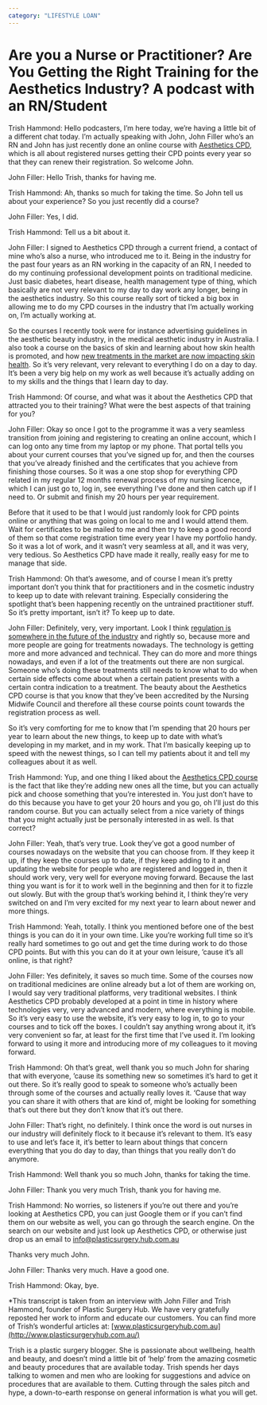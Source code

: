 ```yaml
---
category: "LIFESTYLE LOAN"
---
```


# Are you a Nurse or Practitioner? Are You Getting the Right Training for the Aesthetics Industry? A podcast with an RN/Student

Trish Hammond: Hello podcasters, I’m here today, we’re having a little bit of a different chat today. I’m actually speaking with John, John Filler who’s an RN and John has just recently done an online course with [Aesthetics CPD](https://www.plasticsurgeryhub.com.au/psh-directory/careers-training/aesthetics-cpd-listing/), which is all about registered nurses getting their CPD points every year so that they can renew their registration. So welcome John.

John Filler: Hello Trish, thanks for having me.

Trish Hammond: Ah, thanks so much for taking the time. So John tell us about your experience? So you just recently did a course?

John Filler: Yes, I did.

Trish Hammond: Tell us a bit about it.

John Filler: I signed to Aesthetics CPD through a current friend, a contact of mine who’s also a nurse, who introduced me to it. Being in the industry for the past four years as an RN working in the capacity of an RN, I needed to do my continuing professional development points on traditional medicine. Just basic diabetes, heart disease, health management type of thing, which basically are not very relevant to my day to day work any longer, being in the aesthetics industry. So this course really sort of ticked a big box in allowing me to do my CPD courses in the industry that I’m actually working on, I’m actually working at.

So the courses I recently took were for instance advertising guidelines in the aesthetic beauty industry, in the medical aesthetic industry in Australia. I also took a course on the basics of skin and learning about how skin health is promoted, and how [new treatments in the market are now impacting skin health](https://www.plasticsurgeryhub.com.au/what-skin-treatments-for-me/). So it’s very relevant, very relevant to everything I do on a day to day. It’s been a very big help on my work as well because it’s actually adding on to my skills and the things that I learn day to day.

Trish Hammond: Of course, and what was it about the Aesthetics CPD that attracted you to their training? What were the best aspects of that training for you?

John Filler: Okay so once I got to the programme it was a very seamless transition from joining and registering to creating an online account, which I can log onto any time from my laptop or my phone. That portal tells you about your current courses that you’ve signed up for, and then the courses that you’ve already finished and the certificates that you achieve from finishing those courses. So it was a one stop shop for everything CPD related in my regular 12 months renewal process of my nursing licence, which I can just go to, log in, see everything I’ve done and then catch up if I need to. Or submit and finish my 20 hours per year requirement.

Before that it used to be that I would just randomly look for CPD points online or anything that was going on local to me and I would attend them. Wait for certificates to be mailed to me and then try to keep a good record of them so that come registration time every year I have my portfolio handy. So it was a lot of work, and it wasn’t very seamless at all, and it was very, very tedious. So Aesthetics CPD have made it really, really easy for me to manage that side.

Trish Hammond: Oh that’s awesome, and of course I mean it’s pretty important don’t you think that for practitioners and in the cosmetic industry to keep up to date with relevant training. Especially considering the spotlight that’s been happening recently on the untrained practitioner stuff. So it’s pretty important, isn’t it? To keep up to date.

John Filler: Definitely, very, very important. Look I think [regulation is somewhere in the future of the industry](https://www.plasticsurgeryhub.com.au/time-for-a-change-more-regulations-for-the-cosmetic-surgery-industry/) and rightly so, because more and more people are going for treatments nowadays. The technology is getting more and more advanced and technical. They can do more and more things nowadays, and even if a lot of the treatments out there are non surgical. Someone who’s doing these treatments still needs to know what to do when certain side effects come about when a certain patient presents with a certain contra indication to a treatment. The beauty about the Aesthetics CPD course is that you know that they’ve been accredited by the Nursing Midwife Council and therefore all these course points count towards the registration process as well.

So it’s very comforting for me to know that I’m spending that 20 hours per year to learn about the new things, to keep up to date with what’s developing in my market, and in my work. That I’m basically keeping up to speed with the newest things, so I can tell my patients about it and tell my colleagues about it as well.

Trish Hammond: Yup, and one thing I liked about the [Aesthetics CPD course](https://www.plasticsurgeryhub.com.au/aesthetics-industry-training-get-dream-job-aesthetics-cpd-podcast/) is the fact that like they’re adding new ones all the time, but you can actually pick and choose something that you’re interested in. You just don’t have to do this because you have to get your 20 hours and you go, oh I’ll just do this random course. But you can actually select from a nice variety of things that you might actually just be personally interested in as well. Is that correct?

John Filler: Yeah, that’s very true. Look they’ve got a good number of courses nowadays on the website that you can choose from. If they keep it up, if they keep the courses up to date, if they keep adding to it and updating the website for people who are registered and logged in, then it should work very, very well for everyone moving forward. Because the last thing you want is for it to work well in the beginning and then for it to fizzle out slowly. But with the group that’s working behind it, I think they’re very switched on and I’m very excited for my next year to learn about newer and more things.

Trish Hammond: Yeah, totally. I think you mentioned before one of the best things is you can do it in your own time. Like you’re working full time so it’s really hard sometimes to go out and get the time during work to do those CPD points. But with this you can do it at your own leisure, ’cause it’s all online, is that right?

John Filler: Yes definitely, it saves so much time. Some of the courses now on traditional medicines are online already but a lot of them are working on, I would say very traditional platforms, very traditional websites. I think Aesthetics CPD probably developed at a point in time in history where technologies very, very advanced and modern, where everything is mobile. So it’s very easy to use the website, it’s very easy to log in, to go to your courses and to tick off the boxes. I couldn’t say anything wrong about it, it’s very convenient so far, at least for the first time that I’ve used it. I’m looking forward to using it more and introducing more of my colleagues to it moving forward.

Trish Hammond: Oh that’s great, well thank you so much John for sharing that with everyone, ’cause its something new so sometimes it’s hard to get it out there. So it’s really good to speak to someone who’s actually been through some of the courses and actually really loves it. ‘Cause that way you can share it with others that are kind of, might be looking for something that’s out there but they don’t know that it’s out there.

John Filler: That’s right, no definitely. I think once the word is out nurses in our industry will definitely flock to it because it’s relevant to them. It’s easy to use and let’s face it, it’s better to learn about things that concern everything that you do day to day, than things that you really don’t do anymore.

Trish Hammond: Well thank you so much John, thanks for taking the time.

John Filler: Thank you very much Trish, thank you for having me.

Trish Hammond: No worries, so listeners if you’re out there and you’re looking at Aesthetics CPD, you can just Google them or if you can’t find them on our website as well, you can go through the search engine. On the search on our website and just look up Aesthetics CPD, or otherwise just drop us an email to info@plasticsurgery.hub.com.au

Thanks very much John.

John Filler: Thanks very much. Have a good one.

Trish Hammond: Okay, bye.

\*This transcript is taken from an interview with John Filler and Trish Hammond, founder of Plastic Surgery Hub. We have very gratefully reposted her work to inform and educate our customers. You can find more of Trish’s wonderful articles at: [www.plasticsurgeryhub.com.au](http://www.plasticsurgeryhub.com.au/)

Trish is a plastic surgery blogger. She is passionate about wellbeing, health and beauty, and doesn’t mind a little bit of ‘help’ from the amazing cosmetic and beauty procedures that are available today. Trish spends her days talking to women and men who are looking for suggestions and advice on procedures that are available to them. Cutting through the sales pitch and hype, a down-to-earth response on general information is what you will get.
